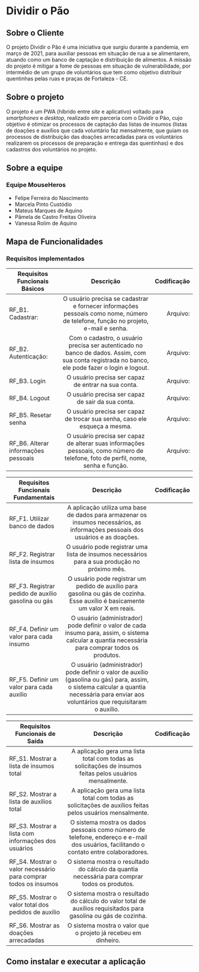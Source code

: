 # Dividir o Pão

## Sobre o Cliente

O projeto Dividir o Pão é uma iniciativa que surgiu durante a pandemia, em março de 2021, para auxiliar pessoas em situação de rua a se alimentarem, atuando como um banco de captação e distribuição de alimentos. A missão do projeto é mitigar a fome de pessoas em situação de vulnerabilidade, por intermédio de um grupo de voluntários que tem como objetivo distribuir quentinhas pelas ruas e praças de Fortaleza - CE. 

## Sobre o projeto

O projeto é um PWA (híbrido entre _site_ e aplicativo) voltado para _smartphones_ e _desktop_, realizado em parceria com o Dividir o Pão, cujo objetivo é otimizar os processos de captação das listas de insumos (listas de doações e auxílios que cada voluntário faz mensalmente, que guiam os processos de distribuição das doações arrecadadas para os voluntários realizarem os processos de preparação e entrega das quentinhas) e dos cadastros dos voluntários no projeto.

## Sobre a equipe

### Equipe MouseHeros

- Felipe Ferreira do Nascimento
- Marcela Pinto Custódio
- Mateus Marques de Aquino
- Pâmela de Castro Freitas Oliveira 
- Vanessa Rolim de Aquino 


## Mapa de Funcionalidades

### Requisitos implementados
|Requisitos Funcionais Básicos |     Descrição      |  Codificação |
|----------|:-------------:|------:|
| RF_B1. Cadastrar: |  O usuário precisa se cadastrar e fornecer informações pessoais como nome, número de telefone, função no projeto, e-mail e senha.|Arquivo:   |
| RF_B2. Autenticação: |    Com o cadastro, o usuário precisa ser autenticado no banco de dados. Assim, com sua conta registrada no banco, ele pode fazer o login e logout.| Arquivo:  |
| RF_B3. Login | O usuário precisa ser capaz de entrar na sua conta.| Arquivo:  |
| RF_B4. Logout |  O usuário precisa ser capaz de sair da sua conta.| Arquivo:  |
| RF_B5. Resetar senha |    O usuário precisa ser capaz de trocar sua senha, caso ele esqueça a mesma.| Arquivo:    |
| RF_B6. Alterar informações pessoais | O usuário precisa ser capaz de alterar suas informações pessoais, como número de telefone, foto de perfil, nome, senha e função.| Arquivo: |


|Requisitos Funcionais Fundamentais |     Descrição      |  Codificação |
|----------|:-------------:|------:|
| RF_F1. Utilizar banco de dados |  A aplicação utiliza uma base de dados para armazenar os insumos necessários, as informações pessoais dos usuários e as doações. |  |
| RF_F2. Registrar lista de insumos |    O usuário pode registrar uma lista de insumos necessários para a sua produção no próximo mês.|    |
| RF_F3. Registrar pedido de auxílio gasolina ou gás | O usuário pode registrar um pedido de auxílio para gasolina ou gás de cozinha. Esse auxílio é basicamente um valor X em reais.|     |
| RF_F4. Definir um valor para cada insumo | O usuário (administrador) pode definir o valor de cada insumo para, assim, o sistema calcular a quantia necessária para comprar todos os produtos.|     |
| RF_F5. Definir um valor para cada auxílio | O usuário (administrador) pode definir o valor de auxílio (gasolina ou gás) para, assim, o sistema calcular a quantia necessária para enviar aos voluntários que requisitaram o auxílio.|   |


|Requisitos Funcionais de Saída |     Descrição      |  Codificação |
|----------|:-------------:|------:|
| RF_S1. Mostrar a lista de insumos total |  A aplicação gera uma lista total com todas as solicitações de insumos feitas pelos usuários mensalmente.| |
| RF_S2. Mostrar a lista de auxílios total |    A aplicação gera uma lista total com todas as solicitações de auxílios feitas pelos usuários mensalmente.|    |
| RF_S3. Mostrar a lista com informações dos usuários | O sistema mostra os dados pessoais como número de telefone, endereço e e-mail dos usuários, facilitando o contato entre colaboradores.|    |
| RF_S4. Mostrar o valor necessário para comprar todos os insumos |  O sistema mostra o resultado do cálculo da quantia necessária para comprar todos os produtos.|  |
| RF_S5. Mostrar o valor total dos pedidos de auxílio |    O sistema mostra o resultado do cálculo do valor total de auxílios requisitados para gasolina ou gás de cozinha.|   |
| RF_S6. Mostrar as doações arrecadadas | O sistema mostra o valor que o projeto já recebeu em dinheiro.|     |


## Como instalar e executar a aplicação
